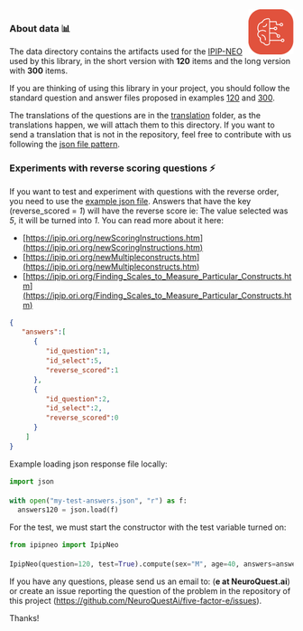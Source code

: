 <img src="https://raw.githubusercontent.com/NeuroQuestAi/neuroquestai.github.io/main/brand/logo/neuroquest-orange-logo.png" align="right" width="80" height="80"/>

### About data 📊

The data directory contains the artifacts used for the [IPIP-NEO](https://ipip.ori.org/) used by this library, in the short version with **120** items and the long version with **300** items.

If you are thinking of using this library in your project, you should follow the standard question and answer files proposed in examples [120](https://github.com/NeuroQuestAi/five-factor-e/blob/main/data/IPIP-NEO/120/answers.json) and [300](https://github.com/NeuroQuestAi/five-factor-e/blob/main/data/IPIP-NEO/300/answers.json).

The translations of the questions are in the [translation](https://github.com/NeuroQuestAi/five-factor-e/tree/main/data/IPIP-NEO/120/translation) folder, as the translations happen, we will attach them to this directory. If you want to send a translation that is not in the repository, feel free to contribute with us following the [json file pattern](https://github.com/NeuroQuestAi/five-factor-e/blob/main/data/IPIP-NEO/120/translation/questions-en-us.json).

### Experiments with reverse scoring questions ⚡

If you want to test and experiment with questions with the reverse order, you need to use the [example json file](https://github.com/NeuroQuestAi/five-factor-e/blob/main/data/IPIP-NEO/120/test/answers-1.json). Answers that have the key (reverse_scored = *1*) will have the reverse score ie: The value selected was *5*, it will be turned into *1*. You can read more about it here:

 * [https://ipip.ori.org/newScoringInstructions.htm](https://ipip.ori.org/newScoringInstructions.htm)
 * [https://ipip.ori.org/newMultipleconstructs.htm](https://ipip.ori.org/newMultipleconstructs.htm)
 * [https://ipip.ori.org/Finding_Scales_to_Measure_Particular_Constructs.htm](https://ipip.ori.org/Finding_Scales_to_Measure_Particular_Constructs.htm)

```json
{
   "answers":[
      {
         "id_question":1,
         "id_select":5,
         "reverse_scored":1
      },
      {
         "id_question":2,
         "id_select":2,
         "reverse_scored":0
      }
    ]
}
```

Example loading json response file locally:

```python
import json

with open("my-test-answers.json", "r") as f:
  answers120 = json.load(f)
```

For the test, we must start the constructor with the test variable turned on:

```python
from ipipneo import IpipNeo

IpipNeo(question=120, test=True).compute(sex="M", age=40, answers=answers120, compare=True)
```

If you have any questions, please send us an email to: (**e at NeuroQuest.ai**) or create an issue reporting the question of the problem in the repository of this project (https://github.com/NeuroQuestAi/five-factor-e/issues).

Thanks!
